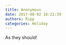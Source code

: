 ```yaml
---
title: Anonymous
date: 2017-06-02 18:21:39
authors: Ripp
categories: Holiday
---
```


 As they should!